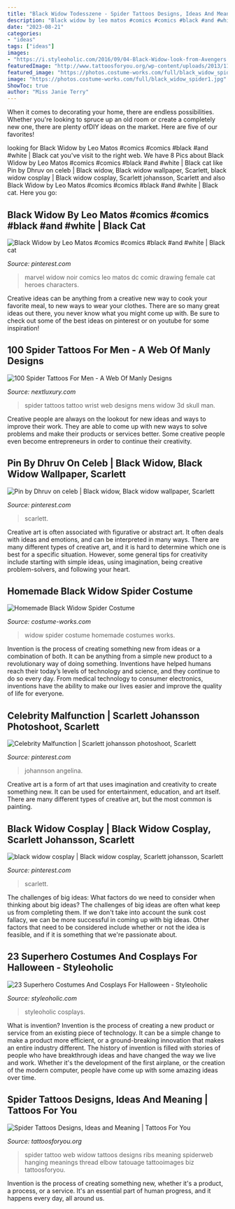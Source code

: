 ```yaml
---
title: "Black Widow Todesszene - Spider Tattoos Designs, Ideas And Meaning"
description: "Black widow by leo matos #comics #comics #black #and #white"
date: "2023-08-21"
categories:
- "ideas"
tags: ["ideas"]
images:
- "https://i.styleoholic.com/2016/09/04-Black-Widow-look-from-Avengers.jpg"
featuredImage: "http://www.tattoosforyou.org/wp-content/uploads/2013/11/Spider-Tattoo-Pictures.jpg"
featured_image: "https://photos.costume-works.com/full/black_widow_spider1.jpg"
image: "https://photos.costume-works.com/full/black_widow_spider1.jpg"
ShowToc: true
author: "Miss Janie Terry"
---
```



When it comes to decorating your home, there are endless possibilities. Whether you're looking to spruce up an old room or create a completely new one, there are plenty ofDIY ideas on the market. Here are five of our favorites!

	

		
looking for Black Widow by Leo Matos #comics #comics #black #and #white | Black cat you've visit to the right web. We have 8 Pics about Black Widow by Leo Matos #comics #comics #black #and #white | Black cat like Pin by Dhruv on celeb | Black widow, Black widow wallpaper, Scarlett, black widow cosplay | Black widow cosplay, Scarlett johansson, Scarlett and also Black Widow by Leo Matos #comics #comics #black #and #white | Black cat. Here you go:
		
    
## Black Widow By Leo Matos #comics #comics #black #and #white | Black Cat

<img loading=lazy src="https://i.pinimg.com/736x/a5/e2/7c/a5e27cd818ef6c7c558fc3fae14a035d.jpg" onerror="this.onerror=null;this.src='https://tse1.mm.bing.net/th?id=OIP.aUQhV0I-NX9eMN65xAShbgHaKu&amp;pid=15.1';" alt="Black Widow by Leo Matos #comics #comics #black #and #white | Black cat">

_Source: pinterest.com_

>marvel widow noir comics leo matos dc comic drawing female cat heroes characters. 

	

Creative ideas can be anything from a creative new way to cook your favorite meal, to new ways to wear your clothes. There are so many great ideas out there, you never know what you might come up with. Be sure to check out some of the best ideas on pinterest or on youtube for some inspiration!

    
## 100 Spider Tattoos For Men - A Web Of Manly Designs

<img loading=lazy src="http://nextluxury.com/wp-content/uploads/mens-deadly-black-spider-tattoo-on-wrist.jpg" onerror="this.onerror=null;this.src='https://tse1.mm.bing.net/th?id=OIP.oY0wMIKlmjv75apfQVYdrQHaHa&amp;pid=15.1';" alt="100 Spider Tattoos For Men - A Web Of Manly Designs">

_Source: nextluxury.com_

>spider tattoos tattoo wrist web designs mens widow 3d skull man. 

	

Creative people are always on the lookout for new ideas and ways to improve their work. They are able to come up with new ways to solve problems and make their products or services better. Some creative people even become entrepreneurs in order to continue their creativity.

    
## Pin By Dhruv On Celeb | Black Widow, Black Widow Wallpaper, Scarlett

<img loading=lazy src="https://i.pinimg.com/736x/e1/bf/9f/e1bf9f380ee0dfd77630ec723344cb4c.jpg" onerror="this.onerror=null;this.src='https://tse3.mm.bing.net/th?id=OIP.F03VNzxz-MCQGDw2fTYu9wHaQB&amp;pid=15.1';" alt="Pin by Dhruv on celeb | Black widow, Black widow wallpaper, Scarlett">

_Source: pinterest.com_

>scarlett. 

	

Creative art is often associated with figurative or abstract art. It often deals with ideas and emotions, and can be interpreted in many ways. There are many different types of creative art, and it is hard to determine which one is best for a specific situation. However, some general tips for creativity include starting with simple ideas, using imagination, being creative problem-solvers, and following your heart.

    
## Homemade Black Widow Spider Costume

<img loading=lazy src="https://photos.costume-works.com/full/black_widow_spider1.jpg" onerror="this.onerror=null;this.src='https://tse4.mm.bing.net/th?id=OIP.rwPMsnMycu9AEkvR2gizswHaJ3&amp;pid=15.1';" alt="Homemade Black Widow Spider Costume">

_Source: costume-works.com_

>widow spider costume homemade costumes works. 

	

Invention is the process of creating something new from ideas or a combination of both. It can be anything from a simple new product to a revolutionary way of doing something. Inventions have helped humans reach their today’s levels of technology and science, and they continue to do so every day. From medical technology to consumer electronics, inventions have the ability to make our lives easier and improve the quality of life for everyone.

    
## Celebrity Malfunction | Scarlett Johansson Photoshoot, Scarlett

<img loading=lazy src="https://i.pinimg.com/736x/59/b4/a1/59b4a1b89d63a6c626d5a57ae782695e--curves-singer.jpg" onerror="this.onerror=null;this.src='https://tse3.mm.bing.net/th?id=OIP.k7SP2k8XqeCL0ISjjCI2ewHaNQ&amp;pid=15.1';" alt="Celebrity Malfunction | Scarlett johansson photoshoot, Scarlett">

_Source: pinterest.com_

>johannson angelina. 

	

Creative art is a form of art that uses imagination and creativity to create something new. It can be used for entertainment, education, and art itself. There are many different types of creative art, but the most common is painting.

    
## Black Widow Cosplay | Black Widow Cosplay, Scarlett Johansson, Scarlett

<img loading=lazy src="https://i.pinimg.com/736x/1c/fc/34/1cfc34e24769157e8f7bd87e763fee3b--black-widow-cosplay-snl.jpg" onerror="this.onerror=null;this.src='https://tse3.mm.bing.net/th?id=OIP.x0PGbzEKRr7Qi2uMa0G0iQHaMc&amp;pid=15.1';" alt="black widow cosplay | Black widow cosplay, Scarlett johansson, Scarlett">

_Source: pinterest.com_

>scarlett. 

	

The challenges of big ideas: What factors do we need to consider when thinking about big ideas?
The challenges of big ideas are often what keep us from completing them. If we don't take into account the sunk cost fallacy, we can be more successful in coming up with big ideas. Other factors that need to be considered include whether or not the idea is feasible, and if it is something that we're passionate about.

    
## 23 Superhero Costumes And Cosplays For Halloween - Styleoholic

<img loading=lazy src="https://i.styleoholic.com/2016/09/04-Black-Widow-look-from-Avengers.jpg" onerror="this.onerror=null;this.src='https://tse4.mm.bing.net/th?id=OIP.vM5U3fCstoHY53CTzXk-6wHaLH&amp;pid=15.1';" alt="23 Superhero Costumes And Cosplays For Halloween - Styleoholic">

_Source: styleoholic.com_

>styleoholic cosplays. 

	

What is invention?
Invention is the process of creating a new product or service from an existing piece of technology. It can be a simple change to make a product more efficient, or a ground-breaking innovation that makes an entire industry different. 
The history of invention is filled with stories of people who have breakthrough ideas and have changed the way we live and work. Whether it's the development of the first airplane, or the creation of the modern computer, people have come up with some amazing ideas over time.

    
## Spider Tattoos Designs, Ideas And Meaning | Tattoos For You

<img loading=lazy src="http://www.tattoosforyou.org/wp-content/uploads/2013/11/Spider-Tattoo-Pictures.jpg" onerror="this.onerror=null;this.src='https://tse2.mm.bing.net/th?id=OIP.U15cirRPkzYn6bDtqO6M0wHaJ4&amp;pid=15.1';" alt="Spider Tattoos Designs, Ideas and Meaning | Tattoos For You">

_Source: tattoosforyou.org_

>spider tattoo web widow tattoos designs ribs meaning spiderweb hanging meanings thread elbow tatouage tattooimages biz tattoosforyou. 

	

Invention is the process of creating something new, whether it's a product, a process, or a service. It's an essential part of human progress, and it happens every day, all around us.

